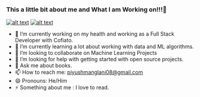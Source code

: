 ### This a little bit about me and What I am Working on!!!👋

[![alt text][1.1]][1]
[![alt text][6.1]][6]


- 🔭 I’m currently working on my health and working as a Full Stack Developer with Cofiato. 
- 🌱 I’m currently learning a lot about working with data and ML algorithms.
- 👯 I’m looking to collaborate on Machine Learning Projects
- 🤔 I’m looking for help with getting started with open source projects. 
- 💬 Ask me about books.
- 📫 How to reach me: piyushmanglani08@gmail.com
- 😄 Pronouns: He/Him
- ⚡  Something about me : I love to read. 





[1.1]: http://i.imgur.com/tXSoThF.png (twitter icon with padding)
[6.1]: http://i.imgur.com/0o48UoR.png (github icon with padding)

[1]: https://twitter.com/PiyushManglani8
[6]: http://www.github.com/piyushmanglani08
